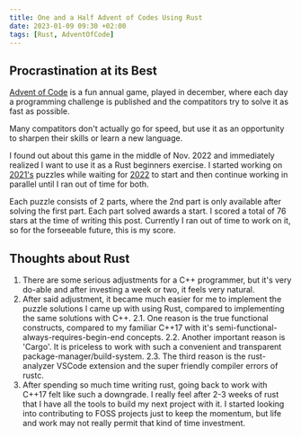 ```yaml
---
title: One and a Half Advent of Codes Using Rust
date: 2023-01-09 09:30 +02:00
tags: [Rust, AdventOfCode]
---
```

## Procrastination at its Best

[Advent of Code](https://adventofcode.com/) is a fun annual game, played in december, where each day a programming challenge is published and the compatitors try to solve it as fast as possible.

Many compatitors don't actually go for speed, but use it as an opportunity to sharpen their skills or learn a new language.

I found out about this game in the middle of Nov. 2022 and immediately realized I want to use it as a Rust beginners exercise. I started working on [2021's](https://github.com/avivg/aoc-2021) puzzles while waiting for [2022](https://github.com/avivg/aoc-2022) to start and then continue working in parallel until I ran out of time for both.

Each puzzle consists of 2 parts, where the 2nd part is only available after solving the first part. Each part solved awards a start. I scored a total of 76 stars at the time of writing this post. Currently I ran out of time to work on it, so for the forseeable future, this is my score.

## Thoughts about Rust

1. There are some serious adjustments for a C++ programmer, but it's very do-able and after investing a week or two, it feels very natural.
2. After said adjustment, it became much easier for me to implement the puzzle solutions I came up with using Rust, compared to implementing the same solutions with C++.
2.1. One reason is the true functional constructs, compared to my familiar C++17 with it's semi-functional-always-requires-begin-end concepts.
2.2. Another important reason is 'Cargo'. It is priceless to work with such a convenient and transparent package-manager/build-system.
2.3. The third reason is the rust-analyzer VSCode extension and the super friendly compiler errors of rustc.
3. After spending so much time writing rust, going back to work with C++17 felt like such a downgrade. I really feel after 2-3 weeks of rust that I have all the tools to build my next project with it. I started looking into contributing to FOSS projects just to keep the momentum, but life and work may not really permit that kind of time investment.
